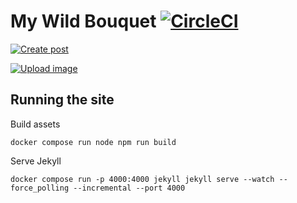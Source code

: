 # My Wild Bouquet [![CircleCI](https://circleci.com/gh/keyvanakbary/mywildbouquet.com.svg?style=svg)](https://circleci.com/gh/keyvanakbary/mywildbouquet.com)

[![Create post](https://img.shields.io/badge/%E2%9C%9A-create%20post-green.svg?style=for-the-badge)](https://github.com/keyvanakbary/mywildbouquet.com/new/master/src/_posts/new?filename=2017-12-01-mi-articulo.md&value=---%0Alayout:%20post%0Atitle:%20Mi%20Articulo%0Aimage:%20%2Fassets%2Fimages%2Fposts%2Fcuidar-ramo.jpg%20%0Adescription:%20%0Atags:%0A%20%20-%20Flores%0A---%0A%0AMi%20contenido.)

[![Upload image](https://img.shields.io/badge/%E2%96%B2-upload%20image-blue.svg?style=for-the-badge)](https://github.com/keyvanakbary/mywildbouquet.com/upload/master/src/assets/images/posts)


## Running the site

Build assets

    docker compose run node npm run build

Serve Jekyll

    docker compose run -p 4000:4000 jekyll jekyll serve --watch --force_polling --incremental --port 4000